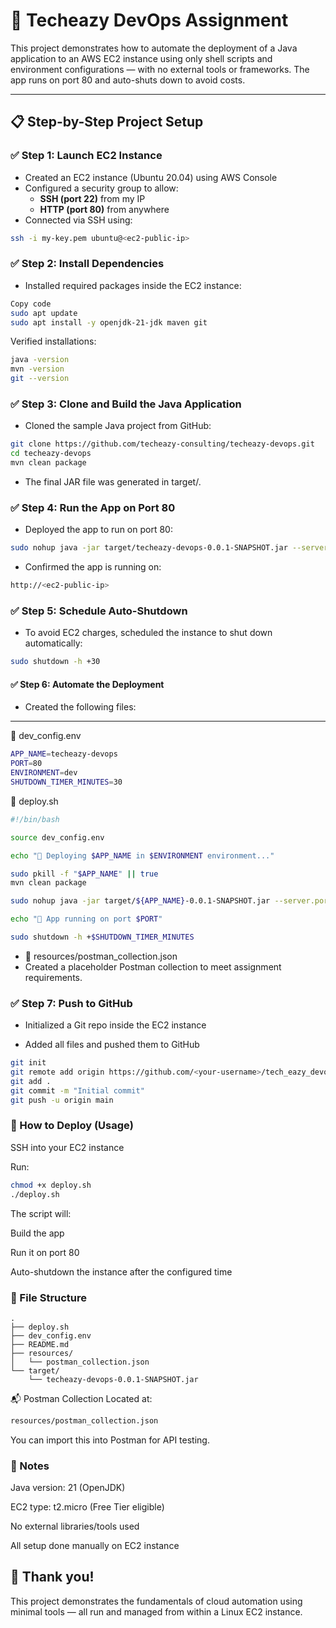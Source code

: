 # 🚀 Techeazy DevOps Assignment

This project demonstrates how to automate the deployment of a Java application to an AWS EC2 instance using only shell scripts and environment configurations — with no external tools or frameworks. The app runs on port 80 and auto-shuts down to avoid costs.

---

## 📋 Step-by-Step Project Setup

### ✅ **Step 1: Launch EC2 Instance**
- Created an EC2 instance (Ubuntu 20.04) using AWS Console
- Configured a security group to allow:
  - **SSH (port 22)** from my IP
  - **HTTP (port 80)** from anywhere
- Connected via SSH using:

```bash
ssh -i my-key.pem ubuntu@<ec2-public-ip>
```
### ✅ Step 2: Install Dependencies
- Installed required packages inside the EC2 instance:

```bash
Copy code
sudo apt update
sudo apt install -y openjdk-21-jdk maven git
```
Verified installations:

```bash
java -version
mvn -version
git --version
```
###  ✅ Step 3: Clone and Build the Java Application
- Cloned the sample Java project from GitHub:

```bash
git clone https://github.com/techeazy-consulting/techeazy-devops.git
cd techeazy-devops
mvn clean package
```
- The final JAR file was generated in target/.

### ✅ Step 4: Run the App on Port 80
- Deployed the app to run on port 80:

```bash
sudo nohup java -jar target/techeazy-devops-0.0.1-SNAPSHOT.jar --server.port=80 > log.txt 2>&1 &
```
- Confirmed the app is running on:

```bash
http://<ec2-public-ip>
```
### ✅ Step 5: Schedule Auto-Shutdown
- To avoid EC2 charges, scheduled the instance to shut down automatically:

```bash
sudo shutdown -h +30
```
#### ✅ Step 6: Automate the Deployment
- Created the following files:
---
🔹 dev_config.env
```bash
APP_NAME=techeazy-devops
PORT=80
ENVIRONMENT=dev
SHUTDOWN_TIMER_MINUTES=30
```

🔹 deploy.sh
```bash
#!/bin/bash

source dev_config.env

echo "🔧 Deploying $APP_NAME in $ENVIRONMENT environment..."

sudo pkill -f "$APP_NAME" || true
mvn clean package

sudo nohup java -jar target/${APP_NAME}-0.0.1-SNAPSHOT.jar --server.port=${PORT} > log.txt 2>&1 &

echo "🚀 App running on port $PORT"

sudo shutdown -h +$SHUTDOWN_TIMER_MINUTES
```
- 🔹 resources/postman_collection.json
- Created a placeholder Postman collection to meet assignment requirements.

### ✅ Step 7: Push to GitHub
- Initialized a Git repo inside the EC2 instance

- Added all files and pushed them to GitHub

```bash
git init
git remote add origin https://github.com/<your-username>/tech_eazy_devops_<your-username>.git
git add .
git commit -m "Initial commit"
git push -u origin main
```
### 🧪 How to Deploy (Usage)
SSH into your EC2 instance

Run:

```bash
chmod +x deploy.sh
./deploy.sh
```
The script will:

Build the app

Run it on port 80

Auto-shutdown the instance after the configured time

### 📂 File Structure

```
.
├── deploy.sh
├── dev_config.env
├── README.md
├── resources/
│   └── postman_collection.json
└── target/
    └── techeazy-devops-0.0.1-SNAPSHOT.jar
```
📬 Postman Collection
Located at:

```bash
resources/postman_collection.json
```
You can import this into Postman for API testing.

### 🧾 Notes
Java version: 21 (OpenJDK)

EC2 type: t2.micro (Free Tier eligible)

No external libraries/tools used

All setup done manually on EC2 instance

## 👏 Thank you!
This project demonstrates the fundamentals of cloud automation using minimal tools — all run and managed from within a Linux EC2 instance.

